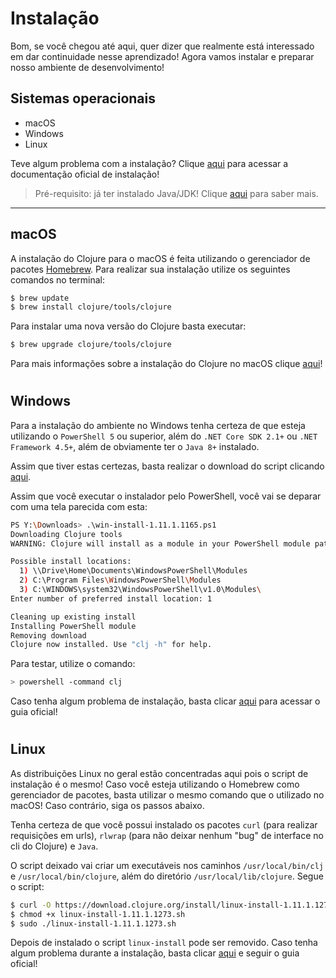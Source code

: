 # Instalação

Bom, se você chegou até aqui, quer dizer que realmente está interessado em dar continuidade nesse aprendizado! Agora vamos instalar e preparar nosso ambiente de desenvolvimento!

## Sistemas operacionais
- macOS
- Windows
- Linux

Teve algum problema com a instalação? Clique [aqui](https://clojure.org/guides/install_clojure) para acessar a documentação oficial de instalação!

> Pré-requisito: já ter instalado Java/JDK! Clique [aqui](https://clojure.org/guides/install_clojure#java) para saber mais.

---

## macOS

A instalação do Clojure para o macOS é feita utilizando o gerenciador de pacotes [Homebrew](https://brew.sh/). Para realizar sua instalação utilize os seguintes comandos no terminal:

```sh
$ brew update
$ brew install clojure/tools/clojure
```

Para instalar uma nova versão do Clojure basta executar:

```sh
$ brew upgrade clojure/tools/clojure
```

Para mais informações sobre a instalação do Clojure no macOS clique [aqui](https://clojure.org/guides/install_clojure#_mac_os_instructions)!

#

## Windows

Para a instalação do ambiente no Windows tenha certeza de que esteja utilizando o `PowerShell 5` ou superior, além do `.NET Core SDK 2.1+` ou `.NET Framework 4.5+`, além de obviamente ter o `Java 8+` instalado.

Assim que tiver estas certezas, basta realizar o download do script clicando [aqui](https://download.clojure.org/install/win-install-1.11.1.1165.ps1).

Assim que você executar o instalador pelo PowerShell, você vai se deparar com uma tela parecida com esta:

```sh
PS Y:\Downloads> .\win-install-1.11.1.1165.ps1
Downloading Clojure tools
WARNING: Clojure will install as a module in your PowerShell module path.

Possible install locations:
  1) \\Drive\Home\Documents\WindowsPowerShell\Modules
  2) C:\Program Files\WindowsPowerShell\Modules
  3) C:\WINDOWS\system32\WindowsPowerShell\v1.0\Modules\
Enter number of preferred install location: 1

Cleaning up existing install
Installing PowerShell module
Removing download
Clojure now installed. Use "clj -h" for help.
```

Para testar, utilize o comando:

```sh
> powershell -command clj 
```

Caso tenha algum problema de instalação, basta clicar [aqui](https://github.com/clojure/tools.deps.alpha/wiki/clj-on-Windows) para acessar o guia oficial!

#

## Linux

As distribuições Linux no geral estão concentradas aqui pois o script de instalação é o mesmo! Caso você esteja utilizando o Homebrew como gerenciador de pacotes, basta utilizar o mesmo comando que o utilizado no macOS! Caso contrário, siga os passos abaixo.

Tenha certeza de que você possui instalado os pacotes `curl` (para realizar requisições em urls), `rlwrap` (para não deixar nenhum "bug" de interface no cli do Clojure) e `Java`. 

O script deixado vai criar um executáveis nos caminhos `/usr/local/bin/clj` e `/usr/local/bin/clojure`, além do diretório `/usr/local/lib/clojure`. Segue o script:

```sh
$ curl -O https://download.clojure.org/install/linux-install-1.11.1.1273.sh
$ chmod +x linux-install-1.11.1.1273.sh
$ sudo ./linux-install-1.11.1.1273.sh
```

Depois de instalado o script `linux-install` pode ser removido. Caso tenha algum problema durante a instalação, basta clicar [aqui](https://clojure.org/guides/install_clojure#_linux_instructions) e seguir o guia oficial!
